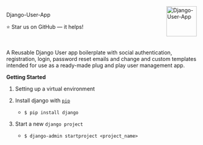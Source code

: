 <a href="#">
    <img src="https://user-images.githubusercontent.com/53440762/87255528-4df00180-c494-11ea-9601-f3df32eb5c1b.png" alt="Django-User-App" title="Django-User-App" align="right" height="80" />
</a>

Django-User-App

:star: Star us on GitHub — it helps!

<br>

A Reusable Django User app boilerplate with social authentication, registration, login, password reset emails and change and custom templates intended for use as a ready-made plug and play user management app.


**Getting Started**

1. Setting up a virtual environment

2. Install django with [`pip`](https://pypi.org/project/django/)
    + `$ pip install django`
    
3. Start a new `django project`
    + `$ django-admin startproject <project_name>`
